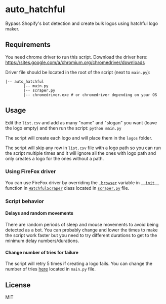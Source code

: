 # auto_hatchful
Bypass Shopify's bot detection and create bulk logos using hatchful logo maker.

## Requirements
You need chrome driver to run this script. Download the driver here: https://sites.google.com/a/chromium.org/chromedriver/downloads

Driver file should be located in the root of the script (next to `main.py`):

```
|-- auto_hatchful
        |-- main.py
        |-- scraper.py
        |-- chromedriver.exe # or chromedriver depending on your OS
```

## Usage
Edit the `list.csv` and add as many "name" and "slogan" you want (leave the logo empty) and then run the script: `python main.py`

The script will create each logo and will place them in the `logos` folder.

The script will skip any row in `list.csv` file with a logo path so you can run the script multiple times and it will ignore all the ones with logo path and only creates a logo for the ones without a path.

### Using FireFox driver
You can use FireFox driver by overriding the [`_browser`](https://github.com/Navid2zp/auto_hatchful/blob/b8167cf1dcd3aca3329ab7bac96796e3640d55d3/scraper.py#L27) variable in [`__init__`](https://github.com/Navid2zp/auto_hatchful/blob/b8167cf1dcd3aca3329ab7bac96796e3640d55d3/scraper.py#L19) function in [`HatchfulScraper`](https://github.com/Navid2zp/auto_hatchful/blob/b8167cf1dcd3aca3329ab7bac96796e3640d55d3/scraper.py#L18) class located in [`scraper.py`](https://github.com/Navid2zp/auto_hatchful/blob/master/scraper.py) file.

### Script behavior

#### Delays and random movements

There are random periods of sleep and mouse movements to avoid being detected as a bot. You can probably change and lower the times to make the script work faster but you need to try different durations to get to the minimum delay numbers/durations.

#### Change number of tries for failure

The script will retry 5 times if creating a logo fails. You can change the number of tries [here](https://github.com/Navid2zp/auto_hatchful/blob/b8167cf1dcd3aca3329ab7bac96796e3640d55d3/main.py#L36) located in `main.py` file.

License
----

MIT
